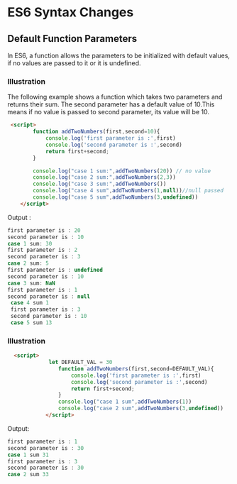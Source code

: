 # ES6 Syntax Changes

## Default Function Parameters

In ES6, a function allows the parameters to be initialized with default values, if no values are passed to it or it is undefined.

### Illustration
The following example shows a function which takes two parameters and returns their sum. The second parameter has a default value of 10.This means if no value is passed to second parameter, its value will be 10.


```html
 <script>
        function addTwoNumbers(first,second=10){
            console.log('first parameter is :',first)
            console.log('second parameter is :',second)
            return first+second;
        }

        console.log("case 1 sum:",addTwoNumbers(20)) // no value
        console.log("case 2 sum:",addTwoNumbers(2,3))
        console.log("case 3 sum:",addTwoNumbers())
        console.log("case 4 sum",addTwoNumbers(1,null))//null passed 
        console.log("case 5 sum",addTwoNumbers(3,undefined))
    </script>

```

Output  :

```js
first parameter is : 20
second parameter is : 10
case 1 sum: 30
first parameter is : 2
second parameter is : 3
case 2 sum: 5
first parameter is : undefined
second parameter is : 10
case 3 sum: NaN
first parameter is : 1
second parameter is : null
 case 4 sum 1
 first parameter is : 3
 second parameter is : 10
 case 5 sum 13
```

### Illustration

```html
  <script>
             let DEFAULT_VAL = 30
                function addTwoNumbers(first,second=DEFAULT_VAL){
                    console.log('first parameter is :',first)
                    console.log('second parameter is :',second)
                    return first+second;
                }
                console.log("case 1 sum",addTwoNumbers(1))
                console.log("case 2 sum",addTwoNumbers(3,undefined))
            </script>
```

Output: 

```js
first parameter is : 1
second parameter is : 30
case 1 sum 31
first parameter is : 3
second parameter is : 30
case 2 sum 33

```
